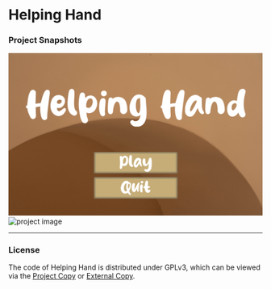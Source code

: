 # Helping Hand

### Project Snapshots

![project image](snapshots/Snapshot_6.png)
![project image](snapshots/Snapshot_5.gif)

---

### License
The code of Helping Hand is distributed under GPLv3, which can be viewed via the [Project Copy](COPYING) or [External Copy](https://www.gnu.org/licenses/gpl-3.0.en.html).
